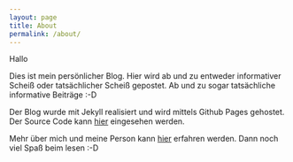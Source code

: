 ```yaml
---
layout: page
title: About
permalink: /about/
---
```


Hallo

Dies ist mein persönlicher Blog. Hier wird ab und zu entweder informativer Scheiß oder tatsächlicher Scheiß gepostet. Ab und zu sogar tatsächliche informative Beiträge :-D

Der Blog wurde mit Jekyll realisiert und wird mittels Github Pages gehostet. Der Source Code kann [hier](https://github.com/elyday/elyday.github.io) eingesehen werden.

Mehr über mich und meine Person kann [hier](https://elyday.net) erfahren werden. Dann noch viel Spaß beim lesen :-D
